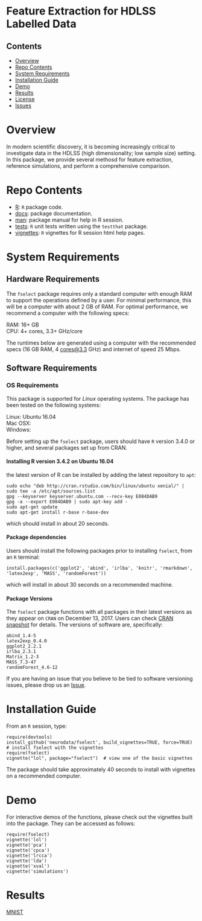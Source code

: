 # Feature Extraction for HDLSS Labelled Data

## Contents

- [Overview](#overview)
- [Repo Contents](#repo-contents)
- [System Requirements](#system-requirements)
- [Installation Guide](#installation-guide)
- [Demo](#demo)
- [Results](#results)
- [License](./LICENSE)
- [Issues](https://github.com/ebridge2/fselect/issues)

# Overview

In modern scientific discovery, it is becoming increasingly critical to investigate data in the HDLSS (high dimensionality; low sample size) setting. In this package, we provide several methosd for feature extraction, reference simulations, and perform a comprehensive comparison.

# Repo Contents

- [R](./R): `R` package code.
- [docs](./docs): package documentation.
- [man](./man): package manual for help in R session.
- [tests](./tests): `R` unit tests written using the `testthat` package.
- [vignettes](./vignettes): `R` vignettes for R session html help pages.


# System Requirements

## Hardware Requirements

The `fselect` package requires only a standard computer with enough RAM to support the operations defined by a user. For minimal performance, this will be a computer with about 2 GB of RAM. For optimal performance, we recommend a computer with the following specs:

RAM: 16+ GB  
CPU: 4+ cores, 3.3+ GHz/core

The runtimes below are generated using a computer with the recommended specs (16 GB RAM, 4 cores@3.3 GHz) and internet of speed 25 Mbps.

## Software Requirements

### OS Requirements

This package is supported for *Linux* operating systems. The package has been tested on the following systems:

Linux: Ubuntu 16.04  
Mac OSX:  
Windows:  

Before setting up the `fselect` package, users should have `R` version 3.4.0 or higher, and several packages set up from CRAN.

#### Installing R version 3.4.2 on Ubuntu 16.04

the latest version of R can be installed by adding the latest repository to `apt`:

```
sudo echo "deb http://cran.rstudio.com/bin/linux/ubuntu xenial/" | sudo tee -a /etc/apt/sources.list
gpg --keyserver keyserver.ubuntu.com --recv-key E084DAB9
gpg -a --export E084DAB9 | sudo apt-key add -
sudo apt-get update
sudo apt-get install r-base r-base-dev
```

which should install in about 20 seconds.

#### Package dependencies

Users should install the following packages prior to installing `fselect`, from an `R` terminal:

```
install.packages(c('ggplot2', 'abind', 'irlba', 'knitr', 'rmarkdown', 'latex2exp', 'MASS', 'randomForest'))
```

which will install in about 30 seconds on a recommended machine.

#### Package Versions

The `fselect` package functions with all packages in their latest versions as they appear on `CRAN` on December 13, 2017. Users can check [CRAN snapshot](https://mran.microsoft.com/timemachine/) for details. The versions of software are, specifically:
```
abind_1.4-5
latex2exp_0.4.0
ggplot2_2.2.1
irlba_2.3.1
Matrix_1.2-3
MASS_7.3-47
randomForest_4.6-12
```

If you are having an issue that you believe to be tied to software versioning issues, please drop us an [Issue](https://github.com/neurodata/fselect/issues). 

# Installation Guide

From an `R` session, type:

```
require(devtools)
install_github('neurodata/fselect', build_vignettes=TRUE, force=TRUE)  # install fselect with the vignettes
require(fselect)
vignette("lol", package="fselect")  # view one of the basic vignettes
```

The package should take approximately 40 seconds to install with vignettes on a recommended computer. 

# Demo

For interactive demos of the functions, please check out the vignettes built into the package. They can be accessed as follows:

```
require(fselect)
vignette('lol')
vignette('pca')
vignette('cpca')
vignette('lrcca')
vignette('lda')
vignette('xval')
vignette('simulations')
```

# Results

[MNIST](https://htmlpreview.github.io/?https://github.com/neurodata/fselect/blob/master/docs/mnist.html)

